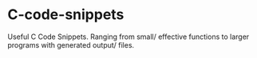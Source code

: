 # C-code-snippets
Useful C Code Snippets. Ranging from small/ effective functions to larger programs with generated output/ files. 
